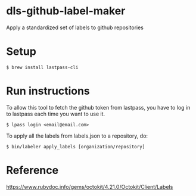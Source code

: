 # dls-github-label-maker
Apply a standardized set of labels to github repositories

# Setup

```
$ brew install lastpass-cli
```

# Run instructions

To allow this tool to fetch the github token from lastpass, you have to log in
to lastpass each time you want to use it.

```
$ lpass login <email@email.com>
```

To apply all the labels from labels.json to a repository, do:

```
$ bin/labeler apply_labels [organization/repository]
```

# Reference
https://www.rubydoc.info/gems/octokit/4.21.0/Octokit/Client/Labels
